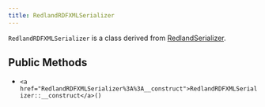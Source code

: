 ```yaml
---
title: RedlandRDFXMLSerializer
---
```


`RedlandRDFXMLSerializer` is a class derived from <a href="RedlandSerializer">RedlandSerializer</a>.

## Public Methods

* `<a href="RedlandRDFXMLSerializer%3A%3A__construct">RedlandRDFXMLSerializer::__construct</a>()`

